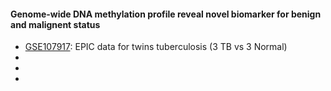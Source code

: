 #### Genome-wide DNA methylation profile reveal novel biomarker for benign and malignent status 
* [GSE107917](https://www.ncbi.nlm.nih.gov/geo/query/acc.cgi?acc=GSE107917): EPIC data for twins tuberculosis (3 TB vs 3 Normal)
*
*
*
